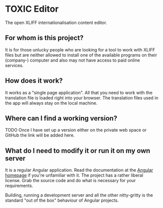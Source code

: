 # TOXIC Editor

The open XLIFF internationalisation content editor.

## For whom is this project?

It is for those unlucky people who are looking for a tool to work with XLIFF files but are neither
allowed to install one of the available programs on their (company-) computer and also may not
have access to paid online services.

## How does it work?

It works as a "single page application". All that you need to work with the translation file is loaded
right into your browser. The translation files used in the app will always stay on the local machine.

## Where can I find a working version?

TODO Once I have set up a version either on the private web space or GitHub the link
will be added here.

## What do I need to modify it or run it on my own server

It is a regular Angular application. Read the documentation at the
[Angular homepage](https://angular.io/) if you're unfamiliar with it.
The project has a rather liberal license. Grab the source code and do what
is necessary for your requirements.

Building, running a development server and all the other nitty-gritty is
the standard "out of the box" behaviour of Angular projects.
